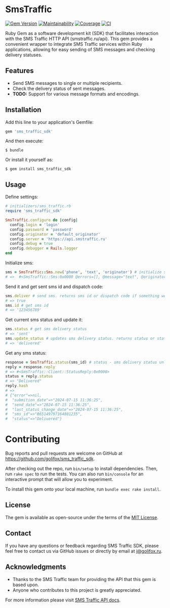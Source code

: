 # SmsTraffic

[![Gem Version](https://badge.fury.io/rb/sms_traffic_sdk.svg)](https://badge.fury.io/rb/sms_traffic_sdk)
[![Maintainability](https://api.codeclimate.com/v1/badges/bb4795be5024dd81d927/maintainability)](https://codeclimate.com/github/golifox/sms_traffic/maintainability)
[![Coverage](https://codecov.io/github/golifox/sms_traffic/graph/badge.svg?token=74C0YBJP3F)](https://codecov.io/github/golifox/sms_traffic)
[![CI](https://github.com/golifox/sms_traffic/actions/workflows/ci.yml/badge.svg?branch=main)](https://github.com/golifox/sms_traffic/actions/workflows/ci.yml)

Ruby Gem as a software development kit (SDK) that facilitates interaction with the SMS Traffic HTTP API (smstraffic.ru/api).
This gem provides a convenient wrapper to integrate SMS Traffic services within Ruby applications, allowing for easy 
sending of SMS messages and checking delivery statuses.

## Features

- Send SMS messages to single or multiple recipients.
- Check the delivery status of sent messages.
- **TODO:** Support for various message formats and encodings.


## Installation

Add this line to your application's Gemfile:

```ruby
gem 'sms_traffic_sdk'
```

And then execute:

    $ bundle

Or install it yourself as:

    $ gem install sms_traffic_sdk

## Usage

Define settings:

```ruby
# initializers/sms_traffic.rb
require 'sms_traffic_sdk'

SmsTraffic.configure do |config|
  config.login = 'login'
  config.password = 'password'
  config.originator = 'default_originator'
  config.server = 'https://api.smstraffic.ru'
  config.debug = true
  config.debugger = Rails.logger
end
```

Initialize sms:
```ruby
sms = SmsTraffic::Sms.new('phone', 'text', 'originator') # initialize sms, originator by default from settings
# =>  #<SmsTraffic::Sms:0x0000 @errors=[], @message="text", @originator="default_originator", @phone="phone", @status="not-sent">

```

Send it and get sent sms id and dispatch code:
```ruby
sms.deliver # send sms. returns sms id or dispatch code if something went wrong
# => true
sms.id # get sms id
# => '123456789'
```

Get current sms status and update it:
```ruby
sms.status # get sms delivery status
# => 'sent'
sms.update_status # updates sms delivery status. returns status or status check response code on error
# => 'delivered'
```

Get any sms status:
```ruby
response = SmsTraffic.status(sms_id) # status - sms delivery status unless error or return error
reply = response.reply
# => #<SmsTraffic::Client::StatusReply:0x0000>
status = reply.status
# => "Delivered"
reply.hash
# => 
# {"error"=>nil,
#  "submition_date"=>"2024-07-15 11:36:25",
#  "send_date"=>"2024-07-15 11:36:25",
#  "last_status_change_date"=>"2024-07-15 11:36:25",
#  "sms_id"=>"865149797164801235",
#  "status"=>"Delivered"}

```

# Contributing

Bug reports and pull requests are welcome on GitHub at https://github.com/golifox/sms_traffic_sdk. 

After checking out the repo, run `bin/setup` to install dependencies. Then, run `rake spec` to run the tests. You can also run `bin/console` for an interactive prompt that will allow you to experiment.

To install this gem onto your local machine, run `bundle exec rake install`.

## License

The gem is available as open-source under the terms of the [MIT License](LICENSE).

## Contact

If you have any questions or feedback regarding SMS Traffic SDK, please feel free to contact us via GitHub issues or directly by email at i@golifox.ru.

## Acknowledgments

- Thanks to the SMS Traffic team for providing the API that this gem is based upon.
- Anyone who contributes to this project is greatly appreciated.

For more information please visit [SMS Traffic API docs](http://smstraffic.ru/api).

